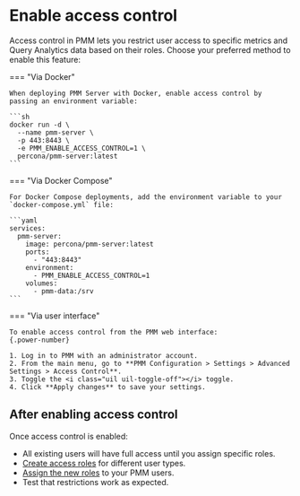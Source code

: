 # Enable access control

Access control in PMM lets you restrict user access to specific metrics and Query Analytics data based on their roles. 
Choose your preferred method to enable this feature:

=== "Via Docker"

    When deploying PMM Server with Docker, enable access control by passing an environment variable:
    
    ```sh
    docker run -d \
      --name pmm-server \
      -p 443:8443 \
      -e PMM_ENABLE_ACCESS_CONTROL=1 \
      percona/pmm-server:latest
    ```

=== "Via Docker Compose"

    For Docker Compose deployments, add the environment variable to your `docker-compose.yml` file:
    
    ```yaml
    services:
      pmm-server:
        image: percona/pmm-server:latest
        ports:
          - "443:8443"
        environment:
          - PMM_ENABLE_ACCESS_CONTROL=1
        volumes:
          - pmm-data:/srv
    ```

=== "Via user interface"

    To enable access control from the PMM web interface:
    {.power-number}
    
    1. Log in to PMM with an administrator account.
    2. From the main menu, go to **PMM Configuration > Settings > Advanced Settings > Access Control**.
    3. Toggle the <i class="uil uil-toggle-off"></i> toggle.
    4. Click **Apply changes** to save your settings.

## After enabling access control

Once access control is enabled:

- All existing users will have full access until you assign specific roles.
- [Create access roles](../access-control/create_roles.md) for different user types.
- [Assign the new roles](../index.md) to your PMM users.
- Test that restrictions work as expected.